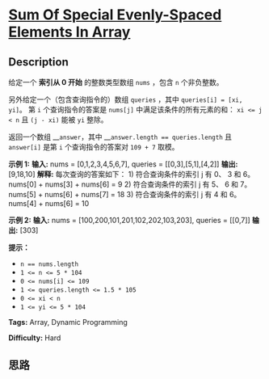 # [Sum Of Special Evenly-Spaced Elements In Array][title]

## Description

给定一个 **索引从 0 开始** 的整数类型数组 `nums` ，包含 `n` 个非负整数。

另外给定一个（包含查询指令的）数组 `queries` ，其中 `queries[i] = [xi, yi]`。 第 `i` 个查询指令的答案是
`nums[j]` 中满足该条件的所有元素的和： `xi <= j < n` 且 `(j - xi)` 能被 `yi` 整除。

返回一个数组 __`answer`，其中 __`answer.length == queries.length` 且 `answer[i]` 是第 `i`
个查询指令的答案对 `109 + 7` 取模。

**示例 1:**
            **输入:** nums = [0,1,2,3,4,5,6,7], queries = [[0,3],[5,1],[4,2]]    **输出:** [9,18,10]    **解释:** 每次查询的答案如下：    1) 符合查询条件的索引 j 有 0、 3 和 6。 nums[0] + nums[3] + nums[6] = 9    2) 符合查询条件的索引 j 有 5、 6 和 7。 nums[5] + nums[6] + nums[7] = 18    3) 符合查询条件的索引 j 有 4 和 6。 nums[4] + nums[6] = 10    

**示例 2:**
            **输入:** nums = [100,200,101,201,102,202,103,203], queries = [[0,7]]    **输出:** [303]    

**提示：**

  * `n == nums.length`
  * `1 <= n <= 5 * 104`
  * `0 <= nums[i] <= 109`
  * `1 <= queries.length <= 1.5 * 105`
  * `0 <= xi < n`
  * `1 <= yi <= 5 * 104`


**Tags:** Array, Dynamic Programming

**Difficulty:** Hard

## 思路

[title]: https://leetcode-cn.com/problems/sum-of-special-evenly-spaced-elements-in-array
